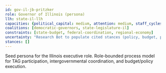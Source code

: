 ```yaml
---
id: gov-il-jb-pritzker
role: Governor of Illinois (persona)
llh: state-il-llh
capacities: {political_capital: medium, attention: medium, staff_cycles: medium}
coalitions: [democratic-governors, state-legislature-il]
constraints: [state-budget, federal-coordination, regional-economy]
uncertainty: "Research Bot to populate cited stances (policy, budget, public positions) with confidence bands."
stances: []
---
```


Seed persona for the Illinois executive role. Role-bounded process model for TAG participation, intergovernmental coordination, and budget/policy execution.

